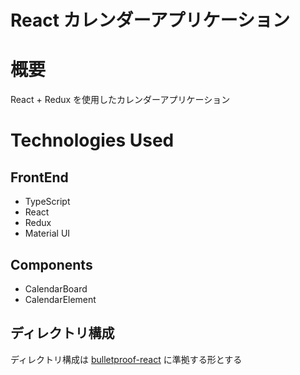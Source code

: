 # React カレンダーアプリケーション

# 概要

React + Redux を使用したカレンダーアプリケーション

# Technologies Used

## FrontEnd

- TypeScript
- React
- Redux
- Material UI

## Components

- CalendarBoard
- CalendarElement

## ディレクトリ構成

ディレクトリ構成は [bulletproof-react](https://github.com/alan2207/bulletproof-react/blob/master/docs/project-structure.md) に準拠する形とする
